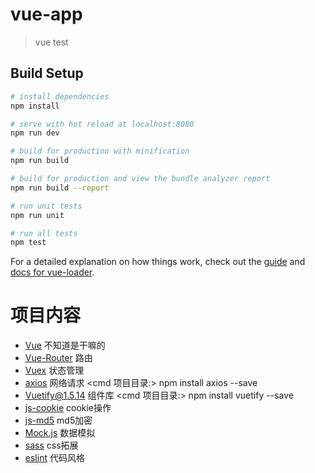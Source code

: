 # vue-app

> vue test

## Build Setup

``` bash
# install dependencies
npm install

# serve with hot reload at localhost:8080
npm run dev

# build for production with minification
npm run build

# build for production and view the bundle analyzer report
npm run build --report

# run unit tests
npm run unit

# run all tests
npm test
```

For a detailed explanation on how things work, check out the [guide](http://vuejs-templates.github.io/webpack/) and [docs for vue-loader](http://vuejs.github.io/vue-loader).

# 项目内容


- [Vue](https://cn.vuejs.org/v2/guide/) 不知道是干嘛的
- [Vue-Router](https://router.vuejs.org/zh/) 路由
- [Vuex](https://vuex.vuejs.org/zh/) 状态管理
- [axios](https://github.com/axios/axios) 网络请求 <cmd 项目目录:> npm install axios --save
- [Vuetify@1.5.14](https://v15.vuetifyjs.com/zh-Hans/getting-started/quick-start) 组件库    <cmd 项目目录:>  npm install vuetify --save
- [js-cookie](https://github.com/js-cookie/js-cookie#readme) cookie操作
- [js-md5](https://github.com/emn178/js-md5) md5加密
- [Mock.js](http://mockjs.com/) 数据模拟
- [sass](http://sass.bootcss.com/) css拓展
- [eslint](https://cn.eslint.org/) 代码风格

 